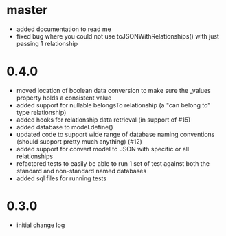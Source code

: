 # master
- added documentation to read me
- fixed bug where you could not use toJSONWithRelationships() with just passing 1 relationship

# 0.4.0
- moved location of boolean data conversion to make sure the _values property holds a consistent value
- added support for nullable belongsTo relationship (a "can belong to" type relationship)
- added hooks for relationship data retrieval (in support of #15)
- added database to model.define()
- updated code to support wide range of database naming conventions (should support pretty much anything) (#12)
- added support for convert model to JSON with specific or all relationships
- refactored tests to easily be able to run 1 set of test against both the standard and non-standard named databases
- added sql files for running tests

# 0.3.0
- initial change log
